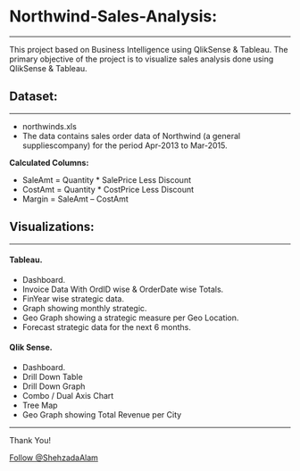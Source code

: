 # Northwind-Sales-Analysis:
----
This project based on Business Intelligence using QlikSense &amp; Tableau. The primary objective of the project is to visualize sales analysis done using QlikSense &amp; Tableau.

## Dataset:
----
* northwinds.xls
* The data contains sales order data of Northwind (a general suppliescompany) for the period Apr-2013 to Mar-2015.

**Calculated Columns:**
* SaleAmt = Quantity * SalePrice Less Discount
* CostAmt = Quantity * CostPrice Less Discount
* Margin = SaleAmt – CostAmt

## Visualizations:
----
#### Tableau.
* Dashboard.
* Invoice Data With OrdID wise & OrderDate wise Totals.
* FinYear wise strategic data.
* Graph showing monthly strategic.
* Geo Graph showing a strategic measure per Geo Location.
* Forecast strategic data for the next 6 months.

#### Qlik Sense.
* Dashboard.
* Drill Down Table
* Drill Down Graph
* Combo / Dual Axis Chart
* Tree Map
* Geo Graph showing Total Revenue per City

----
<p>Thank You!	
<p><!-- Place this tag where you want the button to render. -->
<a class="github-button" href="https://github.com/ShehzadaAlam" aria-label="Follow @ShehzadaAlam on GitHub">Follow @ShehzadaAlam</a>
